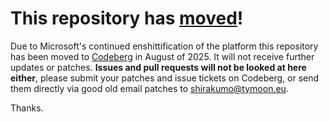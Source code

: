 # This repository has [moved](https://shinmera.com/projects/font-discovery)!
Due to Microsoft's continued enshittification of the platform this repository has been moved to [Codeberg](https://shinmera.com/projects/font-discovery) in August of 2025. It will not receive further updates or patches. **Issues and pull requests will not be looked at here either**, please submit your patches and issue tickets on Codeberg, or send them directly via good old email patches to [shirakumo@tymoon.eu](mailto:shirakumo@tymoon.eu).

Thanks.